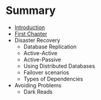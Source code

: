 # Summary

* [Introduction](README.md)
* [First Chapter](chapter1.md)
* Disaster Recovery
   * Database Replication
   * Active-Active
   * Active-Passive
   * Using Distributed Databases
   * Failover scenarios
   * Types of Dependencies
* Avoiding Problems
   * Dark Reads

